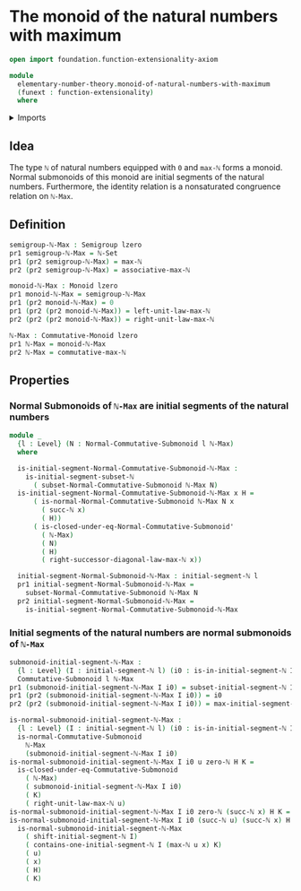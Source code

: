 # The monoid of the natural numbers with maximum

```agda
open import foundation.function-extensionality-axiom

module
  elementary-number-theory.monoid-of-natural-numbers-with-maximum
  (funext : function-extensionality)
  where
```

<details><summary>Imports</summary>

```agda
open import elementary-number-theory.equality-natural-numbers funext
open import elementary-number-theory.initial-segments-natural-numbers funext
open import elementary-number-theory.maximum-natural-numbers funext
open import elementary-number-theory.natural-numbers

open import foundation.dependent-pair-types
open import foundation.universe-levels

open import group-theory.commutative-monoids funext
open import group-theory.monoids funext
open import group-theory.normal-submonoids-commutative-monoids funext
open import group-theory.semigroups funext
open import group-theory.submonoids-commutative-monoids funext
```

</details>

## Idea

The type `ℕ` of natural numbers equipped with `0` and `max-ℕ` forms a monoid.
Normal submonoids of this monoid are initial segments of the natural numbers.
Furthermore, the identity relation is a nonsaturated congruence relation on
`ℕ-Max`.

## Definition

```agda
semigroup-ℕ-Max : Semigroup lzero
pr1 semigroup-ℕ-Max = ℕ-Set
pr1 (pr2 semigroup-ℕ-Max) = max-ℕ
pr2 (pr2 semigroup-ℕ-Max) = associative-max-ℕ

monoid-ℕ-Max : Monoid lzero
pr1 monoid-ℕ-Max = semigroup-ℕ-Max
pr1 (pr2 monoid-ℕ-Max) = 0
pr1 (pr2 (pr2 monoid-ℕ-Max)) = left-unit-law-max-ℕ
pr2 (pr2 (pr2 monoid-ℕ-Max)) = right-unit-law-max-ℕ

ℕ-Max : Commutative-Monoid lzero
pr1 ℕ-Max = monoid-ℕ-Max
pr2 ℕ-Max = commutative-max-ℕ
```

## Properties

### Normal Submonoids of `ℕ-Max` are initial segments of the natural numbers

```agda
module _
  {l : Level} (N : Normal-Commutative-Submonoid l ℕ-Max)
  where

  is-initial-segment-Normal-Commutative-Submonoid-ℕ-Max :
    is-initial-segment-subset-ℕ
      ( subset-Normal-Commutative-Submonoid ℕ-Max N)
  is-initial-segment-Normal-Commutative-Submonoid-ℕ-Max x H =
      ( is-normal-Normal-Commutative-Submonoid ℕ-Max N x
        ( succ-ℕ x)
        ( H))
      ( is-closed-under-eq-Normal-Commutative-Submonoid'
        ( ℕ-Max)
        ( N)
        ( H)
        ( right-successor-diagonal-law-max-ℕ x))

  initial-segment-Normal-Submonoid-ℕ-Max : initial-segment-ℕ l
  pr1 initial-segment-Normal-Submonoid-ℕ-Max =
    subset-Normal-Commutative-Submonoid ℕ-Max N
  pr2 initial-segment-Normal-Submonoid-ℕ-Max =
    is-initial-segment-Normal-Commutative-Submonoid-ℕ-Max
```

### Initial segments of the natural numbers are normal submonoids of `ℕ-Max`

```agda
submonoid-initial-segment-ℕ-Max :
  {l : Level} (I : initial-segment-ℕ l) (i0 : is-in-initial-segment-ℕ I 0) →
  Commutative-Submonoid l ℕ-Max
pr1 (submonoid-initial-segment-ℕ-Max I i0) = subset-initial-segment-ℕ I
pr1 (pr2 (submonoid-initial-segment-ℕ-Max I i0)) = i0
pr2 (pr2 (submonoid-initial-segment-ℕ-Max I i0)) = max-initial-segment-ℕ I

is-normal-submonoid-initial-segment-ℕ-Max :
  {l : Level} (I : initial-segment-ℕ l) (i0 : is-in-initial-segment-ℕ I 0) →
  is-normal-Commutative-Submonoid
    ℕ-Max
    (submonoid-initial-segment-ℕ-Max I i0)
is-normal-submonoid-initial-segment-ℕ-Max I i0 u zero-ℕ H K =
  is-closed-under-eq-Commutative-Submonoid
    ( ℕ-Max)
    ( submonoid-initial-segment-ℕ-Max I i0)
    ( K)
    ( right-unit-law-max-ℕ u)
is-normal-submonoid-initial-segment-ℕ-Max I i0 zero-ℕ (succ-ℕ x) H K = i0
is-normal-submonoid-initial-segment-ℕ-Max I i0 (succ-ℕ u) (succ-ℕ x) H K =
  is-normal-submonoid-initial-segment-ℕ-Max
    ( shift-initial-segment-ℕ I)
    ( contains-one-initial-segment-ℕ I (max-ℕ u x) K)
    ( u)
    ( x)
    ( H)
    ( K)
```
